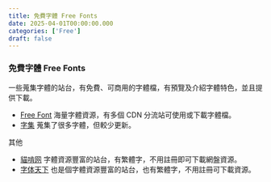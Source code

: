 ```yaml
---
title: 免費字體 Free Fonts
date: 2025-04-01T00:00:00.000
categories: ['Free']
draft: false
---
```


### 免費字體 Free Fonts

一些蒐集字體的站台，有免費、可商用的字體檔，有預覽及介紹字體特色，並且提供下載。
- [Free Font](//free-font.vercel.app/)
  海量字體資源，有多個 CDN 分流站可使用或下載字體檔。
- [字集](//wordshub.github.io/free-font/)
  蒐集了很多字體，但較少更新。
  
其他
- [貓啃网](//www.maoken.com/)
  字體資源豐富的站台，有繁體字，不用註冊即可下載網盤資源。
- [字体天下](//www.fonts.net.cn/)
  也是個字體資源豐富的站台，也有繁體字，不用註冊可下載資源。
